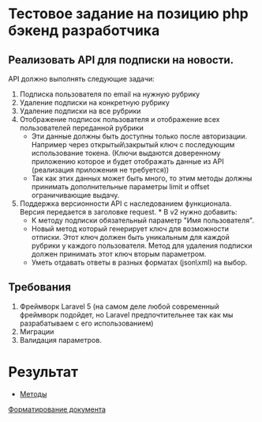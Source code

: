# Тестовое задание на позицию php бэкенд разработчика

## Реализовать API для подписки на новости.
 
API должно выполнять следующие задачи:
1. Подписка пользователя по email на нужную рубрику
1. Удаление подписки на конкретную рубрику
1. Удаление подписки на все рубрики
1. Отображение подписок пользователя и отображение всех пользователей переданной рубрики 
   * Эти данные должны быть доступны только после авторизации. Например через открытый\закрытый ключ с последующим использование токена. 
     (Ключи выдаются доверенному приложению которое и будет отображать данные из API (реализация приложения не требуется)) 
   * Так как этих данных может быть много, то этим методы должны принимать дополнительные параметры limit и offset ограничивающие выдачу.
1. Поддержка версионности API с наследованием функционала. Версия передается в заголовке request. * В v2 нужно добавить:
   - К методу подписки обязательный параметр "Имя пользователя".
   - Новый метод который генерирует ключ для возможности отписки. 
     Этот ключ должен быть уникальным для каждой рубрики у каждого пользователя. 
     Метод для удаления подписки должен принимать этот ключ вторым параметром.
   - Уметь отдавать ответы в разных форматах (json\xml) на выбор.
 
## Требования
1. Фреймворк Laravel 5 (на самом деле любой современный фреймворк подойдет, но Laravel предпочтительнее так как мы разрабатываем с его использованием)
1. Миграции
1. Валидация параметров.

# Результат

- [Методы](docs/api.md)


[Форматирование документа](https://docs.github.com/en/github/writing-on-github/basic-writing-and-formatting-syntax)
